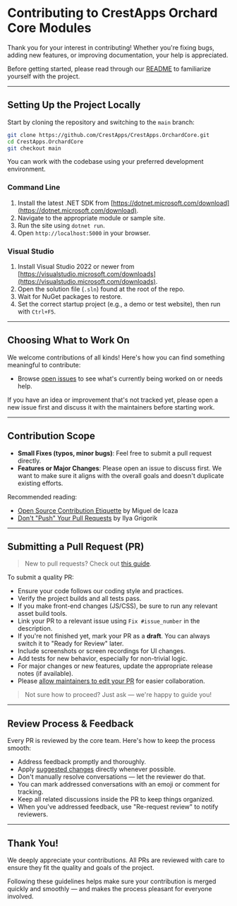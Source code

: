 # Contributing to CrestApps Orchard Core Modules

Thank you for your interest in contributing! Whether you're fixing bugs, adding new features, or improving documentation, your help is appreciated.

Before getting started, please read through our [README](../README.md) to familiarize yourself with the project.

---

## Setting Up the Project Locally

Start by cloning the repository and switching to the `main` branch:

```bash
git clone https://github.com/CrestApps/CrestApps.OrchardCore.git
cd CrestApps.OrchardCore
git checkout main
```

You can work with the codebase using your preferred development environment.

### Command Line

1. Install the latest .NET SDK from [https://dotnet.microsoft.com/download](https://dotnet.microsoft.com/download).
2. Navigate to the appropriate module or sample site.
3. Run the site using `dotnet run`.
4. Open `http://localhost:5000` in your browser.

### Visual Studio

1. Install Visual Studio 2022 or newer from [https://visualstudio.microsoft.com/downloads](https://visualstudio.microsoft.com/downloads).
2. Open the solution file (`.sln`) found at the root of the repo.
3. Wait for NuGet packages to restore.
4. Set the correct startup project (e.g., a demo or test website), then run with `Ctrl+F5`.

---

## Choosing What to Work On

We welcome contributions of all kinds! Here's how you can find something meaningful to contribute:

* Browse [open issues](https://github.com/CrestApps/CrestApps.OrchardCore/issues) to see what's currently being worked on or needs help.

If you have an idea or improvement that's not tracked yet, please open a new issue first and discuss it with the maintainers before starting work.

---

## Contribution Scope

* **Small Fixes (typos, minor bugs)**: Feel free to submit a pull request directly.
* **Features or Major Changes**: Please open an issue to discuss first. We want to make sure it aligns with the overall goals and doesn't duplicate existing efforts.

Recommended reading:

* [Open Source Contribution Etiquette](http://tirania.org/blog/archive/2010/Dec-31.html) by Miguel de Icaza
* [Don't "Push" Your Pull Requests](https://www.igvita.com/2011/12/19/dont-push-your-pull-requests/) by Ilya Grigorik

---

## Submitting a Pull Request (PR)

> New to pull requests? Check out [this guide](https://help.github.com/articles/using-pull-requests).

To submit a quality PR:

* Ensure your code follows our coding style and practices.
* Verify the project builds and all tests pass.
* If you make front-end changes (JS/CSS), be sure to run any relevant asset build tools.
* Link your PR to a relevant issue using `Fix #issue_number` in the description.
* If you're not finished yet, mark your PR as a **draft**. You can always switch it to "Ready for Review" later.
* Include screenshots or screen recordings for UI changes.
* Add tests for new behavior, especially for non-trivial logic.
* For major changes or new features, update the appropriate release notes (if available).
* Please [allow maintainers to edit your PR](https://docs.github.com/en/pull-requests/collaborating-with-pull-requests/working-with-forks/allowing-changes-to-a-pull-request-branch-created-from-a-fork) for easier collaboration.

> Not sure how to proceed? Just ask — we're happy to guide you!

---

## Review Process & Feedback

Every PR is reviewed by the core team. Here's how to keep the process smooth:

* Address feedback promptly and thoroughly.
* Apply [suggested changes](https://docs.github.com/en/pull-requests/collaborating-with-pull-requests/reviewing-changes-in-pull-requests/incorporating-feedback-in-your-pull-request#applying-suggested-changes) directly whenever possible.
* Don't manually resolve conversations — let the reviewer do that.
* You can mark addressed conversations with an emoji or comment for tracking.
* Keep all related discussions inside the PR to keep things organized.
* When you've addressed feedback, use "Re-request review" to notify reviewers.

---

## Thank You!

We deeply appreciate your contributions. All PRs are reviewed with care to ensure they fit the quality and goals of the project.

Following these guidelines helps make sure your contribution is merged quickly and smoothly — and makes the process pleasant for everyone involved.
